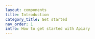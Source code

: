 ```yaml
---
layout: components
title: Introduction
category_title: Get started
nav_order: 1
intro: How to get started with Apiary
---
```


